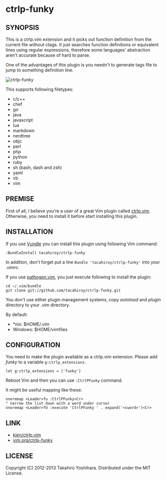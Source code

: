 ctrlp-funky
============


SYNOPSIS
----------
This is a ctrlp.vim extension and it picks out function definition from the current file without ctags. It just searches function definitions or equivalent lines using regular expressions, therefore some languages' abstraction aren't accurate because of hard to parse.

One of the advantages of this plugin is you needn't to generate tags file to jump to something definition line.

![ctrlp-funky][1]

This supports following filetypes:
* c/c++
* chef
* go
* java
* javascript
* lua
* markdown
* nerdtree
* objc
* perl
* php
* python
* ruby
* sh (bash, dash and zsh)
* yaml
* vb
* vim


PREMISE
----------
First of all, I believe you're a user of a great Vim plugin called [ctrlp.vim](https://github.com/kien/ctrlp.vim).
Otherwise, you need to install it before start installing this plugin.


INSTALLATION
----------
If you use [Vundle](https://github.com/gmarik/vundle.git) you can install this plugin using following Vim command:

    :BundleInstall tacahiroy/ctrlp-funky

In addition, don't forget put a line `Bundle 'tacahiroy/ctrlp-funky'` into your _.vimrc_.

If you use [pathogen.vim](https://github.com/tpope/vim-pathogen), you just execute following to install the plugin:

    cd ~/.vim/bundle
    git clone git://github.com/tacahiroy/ctrlp-funky.git

You don't use either plugin management systems, copy _autoload_ and _plugin_ directory to your _.vim_ directory.

By default:
- \*nix: $HOME/.vim
- Windows: $HOME/vimfiles


CONFIGURATION
----------
You need to make the plugin available as a ctrlp.vim extension. Please add *funky* to a variable `g:ctrlp_extensions`.

    let g:ctrlp_extensions = ['funky']

Reboot Vim and then you can use `:CtrlPFunky` command.

It might be useful mapping like these:

    nnoremap <Leader>fu :CtrlPFunky<Cr>
    " narrow the list down with a word under cursor
    nnoremap <Leader>fU :execute 'CtrlPFunky ' . expand('<cword>')<Cr>


LINK
--------------

* [kien/ctrlp.vim](https://github.com/kien/ctrlp.vim)
* [vim.org/ctrlp-funky](http://www.vim.org/scripts/script.php?script_id=4592)


LICENSE
-------

Copyright (C) 2012-2013 Takahiro Yoshihara. Distributed under the MIT License.

[1]: http://i.imgur.com/yO4PWAF.png

